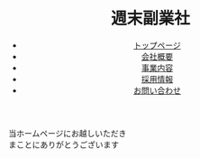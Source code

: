 
<!DOCTYPE html>
<html lang="ja">

<head>

  <meta charset="UTF-8">
  <title>Portforio_practice_jquery</title>
  <link rel="stylesheet" href="vegas.min.css" />
  <script
  src="https://code.jquery.com/jquery-3.5.1.js"
  integrity="sha256-QWo7LDvxbWT2tbbQ97B53yJnYU3WhH/C8ycbRAkjPDc="
  crossorigin="anonymous"></script>
 
  <link href="style111.css" rel="stylesheet">

  <script type="text/javascript" src="vegas.min.js"> </script>
  <script type="text/javascript" src="function.js"></script> 

  <link rel="stylesheet" href="animate.min.css" />
  <script type="text/javascript" src="animatedModal.min.js"> </script>

  <link rel="stylesheet" href="https://use.fontawesome.com/releases/v5.1.0/css/all.css" integrity="sha384-lKuwvrZot6UHsBSfcMvOkWwlCMgc0TaWr+30HWe3a4ltaBwTZhyTEggF5tJv8tbt" crossorigin="anonymous">
 

  <style>
    #vegas {
      width: 100vw;
      height: 100vh;
    }

    #btn-close-modal {
      width: 100%;
      text-align: center;
      cursor: pointer;
      color: #fff;
    }
  </style>


</head>

<body >

 
  <div class="body1">
    <header class="header">
      <div class="content-wrapper header-nav">
        <h1><i class="fas fa-frog fa-spin"></i>週末副業社</h1>
        <nav>
          <ul>
            <li><a href="#">トップページ</a></li>
            <li><a href="#">会社概要</a></li>
            <li><a href="#">事業内容</a></li>
            <li><a href="#">採用情報</a></li>
            <li><a href="#">お問い合わせ</a></li>
          </ul>
        </nav>
      </div>
    </header>
    </div>
 

  <div id="vegas">
    <div class="example">
        <p>当ホームページにお越しいただき<br>
         まことにありがとうございます</p>	
    </div>
  </div>

  <h2>
    <div class="translate">
    <p class="border-bottom">
      <i class="fas fa-kiwi-bird fa-2x faa-wrench "></i>海外旅行好きなサイト</p></div>
    </h2>

  <div class="wrap" `**clearfix**`>
    <div class="box28" >
      <span class="box-title">アクティビティ</span>
    <div class="content1">  
    <img src="vegas_sample01.jpg" style="clip-path:  polygon(20% 0%, 100% 0%,100% 100%, 0% 100%);">
    </div>
   <div class="content2">  
    <p>アラブストリートには、ファッション雑貨店や飲食店がずらり。２時間もあれば回れるコンパクトなエリアです。アラビア絨毯や籐かご、ソケット帽子などのムスリムの生活必需品や、エキゾチックな香りのお土産がたくさん見つかるでしょう。MRTブギス駅から徒歩圏内なので道に迷う心配はありません。
   </p>
   </div>
  </div>
</div>

<div class="wrap" `**clearfix**`>
  <div class="box28-1">
    <span class="box-title-1">ショッピング</span>
   <div class="content1">  
    <p>チャイナタウン駅から直通のアーケード街がパゴダストリート。雑貨店がひしめきあうメインストリートです。古くからの老舗レストランや最新雑貨ショップまで、新旧入り混じったチャイナタウンをくまなく散策してみましょう。きっとお気に入り点が見付かるハズ？
    </p>
  </div>
   <div class="content2">  
    <img src="vegas_sample02.jpg" style="clip-path:  polygon(20% 0%, 100% 0%,100% 100%, 0% 100%);">
   </div>
  </div>
</div>

<div class="wrap" `**clearfix**`>
  <div class="box28-2">
    <span class="box-title-2">食べ歩き</span>
   <div class="content1">  
    <img src="vegas_sample03.jpg" style="clip-path:  polygon(20% 0%, 100% 0%,100% 100%, 0% 100%);">
    </div>
   <div class="content2">  
    <p>「ハイナンチキンライス（海南鶏飯）」は、シンガポールグルメの代表格と言っても過言ではありません。鶏の脂で炒めた白米を、同じく鶏からとったスープで調理したご飯に、茹でた鶏肉が添えられたもの。あっさりとした旨味が日本人の口にもよく合います。
   </p>
   </div>
</div>
</div>
</div>

<!--Call your modal-->
<ul>
  <h4>コーディングツール</h4>
  <li>
    <a id="demo01" href="#animatedModal" >WORKS</a>
    </li>
</ul>


<!--DEMO01-->
<div id="animatedModal">
  <!--THIS IS IMPORTANT! to close the modal, the class name has to match the name given on the ID -->
  <div  id="btn-close-modal" class="close-animatedModal"> 
      CLOSE MODAL
  </div>
 

  <div class="content1">
      <!--Your modal content goes here-->
      <img src="html_css.jpg"  alt="" >
      <img src="js.jpg" alt=""  >
  </div>
</div>

<script>

  //demo 01
  $("#demo01").animatedModal();

  //demo 02
  $("#demo02").animatedModal({
      animatedIn:'lightSpeedIn',
      animatedOut:'bounceOutDown',
      color:'#3498db',
      // Callbacks
      beforeOpen: function() {
          console.log("The animation was called");
      },           
      afterOpen: function() {
          console.log("The animation is completed");
      }, 
      beforeClose: function() {
          console.log("The animation was called");
      }, 
      afterClose: function() {
          console.log("The animation is completed");
      }
  });

</script>
  

<div class="box27">
  <span class="box-title">お問い合わせフォーム</span>

<form method="post" action="sample.cgi">
      <fieldset>
          <p>名前<input type="text" name="name1" size="10"></p>
          <p>住所<input type="text" name="address1" size="30"></p>
          <p>ご相談内容<input type="text" name="address1" size="100"></p>
      </fieldset>
           <p><input type="submit" value="送信"></p>
  </form>
</div>
</body>


<footer>
  
  <!-- 背景を正方形で白抜き -->
  <div class="wrap-a" `**clearfix**`>
  <ul class="pattern-02 square"　>
      <li >
        <div class="content1-a">
          <a href="#" class="icon-wrap icon-wrap-facebook">
              <i class="fab fa-facebook fa-3x"></i>
          </a>
        </div>
        <div class="content2-a">
          <a href="#" class="icon-wrap icon-wrap-twitter">
            <i class="fab fa-twitter fa-3x"></i>
          </a>
        </div>
        <div class="content3-a">
          <a href="#" class="icon-wrap icon-wrap-line">
            <i class="fab fa-line fa-3x"></i>
          </a>
        </div>
      </li>
<li>
</ul>
</div>

<h5>↓連絡先：下名がお客様のお手伝いをさせて頂きます</h5>
<div class="wrap-a" `**clearfix**`>
       <div class="content4-a">
        <img src="4.jpg">
      </div>
</div>

</footer>
</html>

